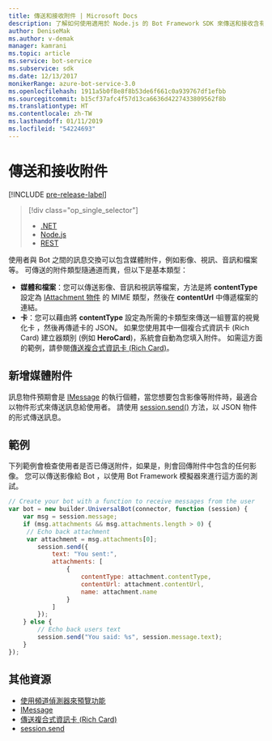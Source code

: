 ```yaml
---
title: 傳送和接收附件 | Microsoft Docs
description: 了解如何使用適用於 Node.js 的 Bot Framework SDK 來傳送和接收含有附件的訊息。
author: DeniseMak
ms.author: v-demak
manager: kamrani
ms.topic: article
ms.service: bot-service
ms.subservice: sdk
ms.date: 12/13/2017
monikerRange: azure-bot-service-3.0
ms.openlocfilehash: 1911a5b0f8e8f8b53de6f661c0a939767df1efbb
ms.sourcegitcommit: b15cf37afc4f57d13ca6636d4227433809562f8b
ms.translationtype: HT
ms.contentlocale: zh-TW
ms.lasthandoff: 01/11/2019
ms.locfileid: "54224693"
---
```

# <a name="send-and-receive-attachments"></a>傳送和接收附件

[!INCLUDE [pre-release-label](../includes/pre-release-label-v3.md)]

> [!div class="op_single_selector"]
> - [.NET](../dotnet/bot-builder-dotnet-add-media-attachments.md)
> - [Node.js](../nodejs/bot-builder-nodejs-send-receive-attachments.md)
> - [REST](../rest-api/bot-framework-rest-connector-add-media-attachments.md)

使用者與 Bot 之間的訊息交換可以包含媒體附件，例如影像、視訊、音訊和檔案等。 可傳送的附件類型隨通道而異，但以下是基本類型：

* **媒體和檔案**：您可以傳送影像、音訊和視訊等檔案，方法是將 **contentType** 設定為 [IAttachment 物件][IAttachment] 的 MIME 類型，然後在 **contentUrl** 中傳遞檔案的連結。
* **卡**：您可以藉由將 **contentType** 設定為所需的卡類型來傳送一組豐富的視覺化卡 <!-- and custom keyboards -->，然後再傳遞卡的 JSON。 如果您使用其中一個複合式資訊卡 (Rich Card) 建立器類別 (例如 **HeroCard**)，系統會自動為您填入附件。 如需這方面的範例，請參閱[傳送複合式資訊卡 (Rich Card)](bot-builder-nodejs-send-rich-cards.md)。

## <a name="add-a-media-attachment"></a>新增媒體附件
訊息物件預期會是 [IMessage][IMessage] 的執行個體，當您想要包含影像等附件時，最適合以物件形式來傳送訊息給使用者。 請使用 [session.send()][SessionSend] 方法，以 JSON 物件的形式傳送訊息。 

## <a name="example"></a>範例

下列範例會檢查使用者是否已傳送附件，如果是，則會回傳附件中包含的任何影像。 您可以傳送影像給 Bot ，以使用 Bot Framework 模擬器來進行這方面的測試。

```javascript
// Create your bot with a function to receive messages from the user
var bot = new builder.UniversalBot(connector, function (session) {
    var msg = session.message;
    if (msg.attachments && msg.attachments.length > 0) {
     // Echo back attachment
     var attachment = msg.attachments[0];
        session.send({
            text: "You sent:",
            attachments: [
                {
                    contentType: attachment.contentType,
                    contentUrl: attachment.contentUrl,
                    name: attachment.name
                }
            ]
        });
    } else {
        // Echo back users text
        session.send("You said: %s", session.message.text);
    }
});
```
## <a name="additional-resources"></a>其他資源

* [使用頻道偵測器來預覽功能][inspector]
* [IMessage][IMessage]
* [傳送複合式資訊卡 (Rich Card)][SendRichCard]
* [session.send][SessionSend]

[IMessage]: http://docs.botframework.com/en-us/node/builder/chat-reference/interfaces/_botbuilder_d_.imessage
[SendRichCard]: bot-builder-nodejs-send-rich-cards.md
[SessionSend]: https://docs.botframework.com/en-us/node/builder/chat-reference/classes/_botbuilder_d_.session.html#send
[IAttachment]: https://docs.botframework.com/en-us/node/builder/chat-reference/interfaces/_botbuilder_d_.iattachment.html
[inspector]: ../bot-service-channel-inspector.md
